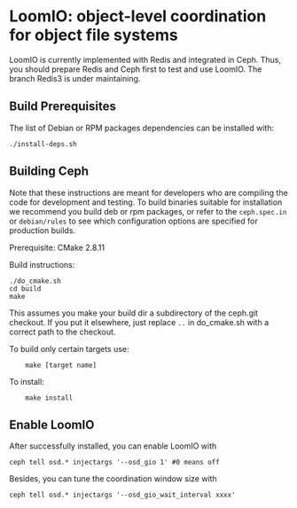 # LoomIO: object-level coordination for object file systems

LoomIO is currently implemented with Redis and integrated in Ceph. Thus, you should prepare Redis and Ceph first to test and use LoomIO.
The branch Redis3 is under maintaining.

## Build Prerequisites

The list of Debian or RPM packages dependencies can be installed with:

	./install-deps.sh


## Building Ceph

Note that these instructions are meant for developers who are
compiling the code for development and testing.  To build binaries
suitable for installation we recommend you build deb or rpm packages,
or refer to the `ceph.spec.in` or `debian/rules` to see which
configuration options are specified for production builds.

Prerequisite: CMake 2.8.11

Build instructions:

	./do_cmake.sh
	cd build
	make

This assumes you make your build dir a subdirectory of the ceph.git
checkout. If you put it elsewhere, just replace `..` in do_cmake.sh with a
correct path to the checkout.

To build only certain targets use:

        make [target name]

To install:

        make install
 
## Enable LoomIO

After successfully installed, you can enable LoomIO with 
	
	ceph tell osd.* injectargs '--osd_gio 1' #0 means off
Besides, you can tune the coordination window size with	
	
	ceph tell osd.* injectargs '--osd_gio_wait_interval xxxx'


